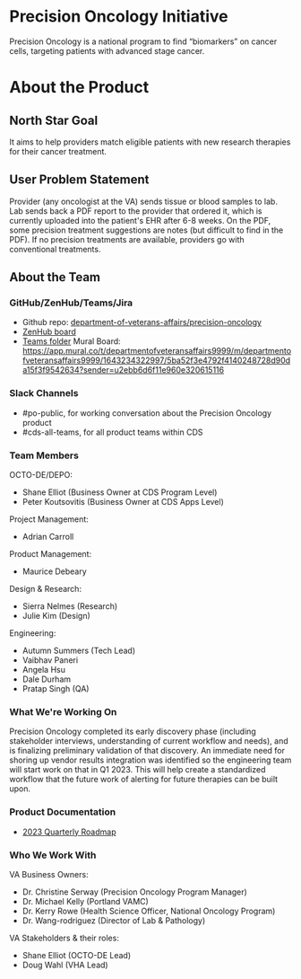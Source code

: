 # Precision Oncology Initiative
Precision Oncology is a national program to find “biomarkers” on cancer cells, targeting patients with advanced stage cancer.  

# About the Product
## North Star Goal 
It aims to help providers match eligible patients with new research therapies for their cancer treatment. 

## User Problem Statement
Provider (any oncologist at the VA) sends tissue or blood samples to lab. Lab sends back a PDF report to the provider that ordered it, which is currently uploaded into the patient's EHR after 6-8 weeks. On the PDF, some precision treatment suggestions are notes (but difficult to find in the PDF). If no precision treatments are available, providers go with conventional treatments. 

## About the Team
### GitHub/ZenHub/Teams/Jira
- Github repo: [department-of-veterans-affairs/precision-oncology](https://github.com/department-of-veterans-affairs/precision-oncology/)
- [ZenHub board](https://app.zenhub.com/workspaces/precision-oncology-62b34d1b0cf92c00170dc84d/board)
- [Teams folder](https://teams.microsoft.com/l/channel/19%3a92476ef604524866aaae6b3924980dd1%40thread.tacv2/Precision%2520Oncology(PO)?groupId=7187a58e-d211-4db0-8563-8f8e389e50bd&tenantId=e95f1b23-abaf-45ee-821d-b7ab251ab3bf)
Mural Board: https://app.mural.co/t/departmentofveteransaffairs9999/m/departmentofveteransaffairs9999/1643234322997/5ba52f3e4792f4140248728d90da15f3f9542634?sender=u2ebb6d6f11e960e320615116  

### Slack Channels
- #po-public, for working conversation about the Precision Oncology product
- #cds-all-teams, for all product teams within CDS

### Team Members
OCTO-DE/DEPO:
- Shane Elliot (Business Owner at CDS Program Level)
- Peter Koutsovitis (Business Owner at CDS Apps Level)

Project Management:
- Adrian Carroll
 
Product Management:
- Maurice Debeary

Design & Research:
- Sierra Nelmes (Research)
- Julie Kim (Design)

Engineering:
- Autumn Summers (Tech Lead)
- Vaibhav Paneri
- Angela Hsu
- Dale Durham
- Pratap Singh (QA)

### What We're Working On

Precision Oncology completed its early discovery phase (including stakeholder interviews, understanding of current workflow and needs), and is finalizing preliminary validation of that discovery. An immediate need for shoring up vendor results integration was identified so the engineering team will start work on that in Q1 2023. This will help create a standardized workflow that the future work of alerting for future therapies can be built upon.

### Product Documentation
- [2023 Quarterly Roadmap](https://dvagov.sharepoint.com/:f:/r/sites/CDSProgramTeam/Shared%20Documents/Precision%20Oncology(PO)/Project%20Management/Quarterly%20Product%20Planning%20Snapshots?csf=1&web=1&e=2pXJom)

### Who We Work With
VA Business Owners:
- Dr. Christine Serway (Precision Oncology Program Manager)
- Dr. Michael Kelly (Portland VAMC) 
- Dr. Kerry Rowe (Health Science Officer, National Oncology Program)
- Dr. Wang-rodriguez (Director of Lab & Pathology)

VA Stakeholders & their roles: 
- Shane Elliot (OCTO-DE Lead)
- Doug Wahl (VHA Lead)
